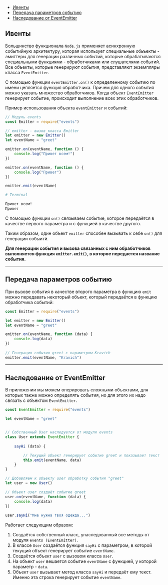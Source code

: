 - [Ивенты](#ивенты)
- [Передача параметров событию](#передача-параметров-событию)
- [Наследование от EventEmitter](#наследование-от-eventemitter)

## Ивенты

Большинство функционала `Node.js` применяет асинхронную событийную архитектуру, которая использует специальные обьъекты - эмиттеры для генерации различных событий, которые обрабатываются специальными функциями - обработчиками или слушателями событий.
Все объекты, которые генерируют события, представляют экземпляры класса `EventEmitter`.


С помощью функции `eventEmitter.on()` к определенному событию по имени цепляется функция обработчика. Причем для одного события можно указать множество обработчиков. Когда объект `EventEmitter` генерирует событие, происходит выполнение всех этих обработчиков.

Пример использования объекта `eventEmitter` и событий:

```javascript
// Модуль events
const Emitter = require("events")

// emitter - вызов класса Emitter
let emitter = new Emitter()
let eventName = "greet"

emitter.on(eventName, function () {
    console.log("Привет всем!")
})

emitter.on(eventName, function () {
    console.log("Привет")
})

emitter.emit(eventName)
```

```bash
# Terminal

Привет всем!
Привет
```

С помощью функции `on()` связываем событие, которое передаётся в качестве первого параметра и с функцией в качестве другого.

Таким образом, один объект `emitter` способен вызывать к себе `on()` для генерации собыитй.

**Для генерации события и вызова связанных с ним обработчиков выполняется функция `emitter.emit()`, в которое передается название события.**
***

## Передача параметров событию 

При вызове события в качестве второго параметра в функцию `emit` можно передавать некоторый объект, который передаётся в функцию обработчика событий: 

```javascript
const Emitter = require("events")

let emitter = new Emitter()
let eventName = "greet"

emitter.on(eventName, function (data) {
    console.log(data)
})
 
// Генерация события greet с параметром Kravich
emitter.emit(eventName, "Kravich")
```
***

## Наследование от EventEmitter

В приложении мы можем оперировать сложными объектами, для которых также можно определять события, но для этого их надо связать с объектом `EventEmitter`.

```javascript
const EventEmitter = require("events")

let eventName = "greet"


// Собственный User наследуется от модуля events
class User extends EventEmitter {
    
    sayHi (data) {

        // Текущий объект генерирует событие greet и показывает текст
        this.emit(eventName, data)
    }
}

// Добавляем к объекту user обработку события "greet"
let user = new User()

// Объект user создаёт событие greet
user.on(eventName, function (data) {
    console.log(data)
})
  
user.sayHi("Мне нужна твоя одежда...")
```

Работает следующим образом: 
1. Создаётся собственный класс, унаследованный все методы от модуля `events (EventEmitter)`.
2. В классе `User` создаётся функция `sayHi` с параметром, в которой текущий объект генерирует событие `eventName`.
3. Создаётся объект `user` с вызовом класса `User`.
4. На объект `user` вешается событие `eventName` с функцией, у которой параметр - `data`.
5. Объект `user` вызывает метод класса `sayHi` и передаёт ему текст. Именно эта строка генерирует событие `eventName`.
